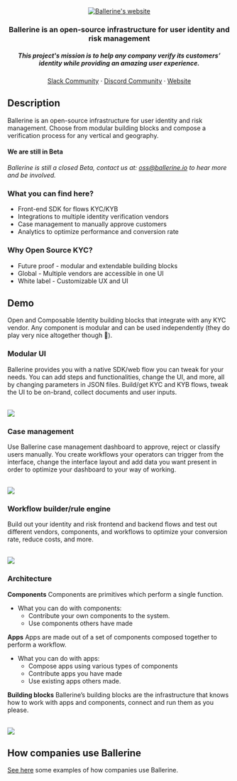

<div align="center">

<a href="https://ballerine.io" title="Ballerine - Open Source Infrastructure for Identity and Risk management.">
    <img src="https://github.com/ballerine-io/ballerine-docs/blob/main/assets/ballerine-logo.png?raw=true" alt="Ballerine's website">
</a>
<h3>Ballerine is an open-source infrastructure for user identity and risk management</h1>
<h5>This project's mission is to help any company verify its customers’ identity while providing an amazing user experience.</h2>
<p align="center">
  <a href="https://ballerine.io">Slack Community</a>
  ·
  <a href="https://ballerine.io">Discord Community</a>
  ·
  <a href="https://ballerine.io">Website</a>
</p>
</div>

## Description

Ballerine is an open-source infrastructure for user identity and risk management. Choose from modular building blocks and compose a verification process for any vertical and geography.

#### We are still in Beta
<i>Ballerine is still a closed Beta, contact us at: oss@ballerine.io to hear more and be involved.</i>
<br/>

### What you can find here?
*  Front-end SDK for flows KYC/KYB
*   Integrations to multiple identity verification vendors
*   Case management to manually approve customers
*   Analytics to optimize performance and conversion rate

### Why Open Source KYC?
*   Future proof - modular and extendable building blocks
*   Global - Multiple vendors are accessible in one UI
*   White label - Customizable UX and UI


## Demo
Open and Composable Identity building blocks that integrate with any KYC vendor. 
Any component is modular and can be used independently (they do play very nice altogether though 🙂).

### Modular UI
Ballerine provides you with a native SDK/web flow you can tweak for your needs.
You can add steps and functionalities, change the UI, and more, all by changing parameters in JSON files.
Build/get KYC and KYB flows, tweak the UI to be on-brand, collect documents and user inputs.

<br/>

<img src="https://user-images.githubusercontent.com/109664420/193472154-0fd61bfc-8e61-4d4c-ade8-845c369d8e96.png?raw=true">

### Case management

Use Ballerine case management dashboard to approve, reject or classify users manually.
You create workflows your operators can trigger from the interface, change the interface layout and add data you want present in order to optimize your dashboard to your way of working.

<br/>

<img src="https://github.com/ballerine-io/ballerine-docs/blob/main/assets/dashboard.png?raw=true">

### Workflow builder/rule engine 

Build out your identity and risk frontend and backend flows and test out different vendors, components, and workflows to optimize your conversion rate, reduce costs, and more.

<br/>

<img src="https://github.com/ballerine-io/ballerine-docs/blob/main/assets/flow-builder.png?raw=true">

### Architecture
**Components**
Components are primitives which perform a single function.
 - What you can do with components:
	 - Contribute your own components to the system.
	 - Use components others have made

 **Apps** 
 Apps are made out of a set of components composed together to perform a workflow.
   -   What you can do with apps:
        -   Compose apps using various types of components
        -   Contribute apps you have made
        -   Use existing apps others made.

  **Building blocks**
Ballerine’s building blocks are the infrastructure that knows how to work with apps and components, connect and run them as you please.

<br/>

<img src="https://github.com/ballerine-io/ballerine-docs/blob/main/assets/diagram.png?raw=true">

<br/>

## How companies use Ballerine
[See here](www.ballerine.io) some examples of how companies use Ballerine.
